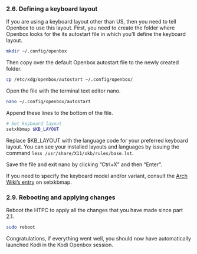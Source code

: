 ### 2.6. Defining a keyboard layout

If you are using a keyboard layout other than US, then you need to tell Openbox to use this layout. First, you need to create the folder where Openbox looks for the its autostart file in which you’ll define the keyboard layout.

```sh
mkdir ~/.config/openbox
```

Then copy over the default Openbox autostart file to the newly created folder.

```sh
cp /etc/xdg/openbox/autostart ~/.config/openbox/
```

Open the file with the terminal text editor nano.

```sh
nano ~/.config/openbox/autostart
```

Append these lines to the bottom of the file.

```sh
# Set keyboard layout
setxkbmap $KB_LAYOUT
```

Replace $KB_LAYOUT with the language code for your preferred keyboard layout. You can see your installed layouts and languages by issuing the command `less /usr/share/X11/xkb/rules/base.lst`.

Save the file and exit nano by clicking “Ctrl+X” and then “Enter”.

If you need to specify the keyboard model and/or variant, consult the [Arch Wiki’s entry](https://wiki.archlinux.org/index.php/Keyboard_configuration_in_Xorg#Setting_keyboard_layout) on setxkbmap.

### 2.9. Rebooting and applying changes

Reboot the HTPC to apply all the changes that you have made since part 2.1.

```sh
sudo reboot
```

Congratulations, if everything went well, you should now have automatically launched Kodi in the Kodi Openbox session.